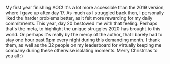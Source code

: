 My first year finishing AOC! 
It's a lot more accessible than the 2019 version, where I gave up after day 17. As much as I struggled back then, I personally liked the harder problems better, as it felt more rewarding for my daily commitments. This year, day 20 bestowed me with that feeling. Perhaps that's the meta, to highlight the unique struggles 2020 has brought to this world. Or perhaps it's really by the mercy of the author, that I barely had to stay one hour past 9pm every night during this demanding month. I thank them, as well as the 32 people on my leaderboard for virtually keeping me company during these otherwise isolating moments. Merry Christmas to you all :)
